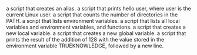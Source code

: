  a script that creates an alias.
 a script that prints hello user, where user is the current Linux user.
  a script that counts the number of directories in the PATH.
 a script that lists environment variables.
 a script that lists all local variables and environment variables, and functions. 
 a script that creates a new local variable.
a script that creates a new global variable.
a script that prints the result of the addition of 128 with the value stored in the environment variable TRUEKNOWLEDGE, followed by a new line.
